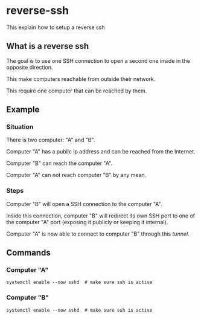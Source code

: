 # reverse-ssh
This explain how to setup a reverse ssh


## What is a reverse ssh

The goal is to use one SSH connection to open a second one inside in the opposite direction.

This make computers reachable from outside their network.

This require one computer that can be reached by them.


## Example

### Situation

There is two computer: "A" and "B".

Computer "A" has a public ip address and can be reached from the Internet.

Computer "B" can reach the computer "A".

Computer "A" can not reach computer "B" by any mean.

### Steps

Computer "B" will open a SSH connection to the computer "A".

Inside this connection, computer "B" will redirect its own SSH port to one of the computer "A" port (exposing it publicly or keeping it internal).

Computer "A" is now able to connect to computer "B" through this _tunnel_.

## Commands

### Computer "A"

```shell
systemctl enable --now sshd  # make sure ssh is active

```

### Computer "B"

```shell
systemctl enable --now sshd  # make sure ssh is active

```
